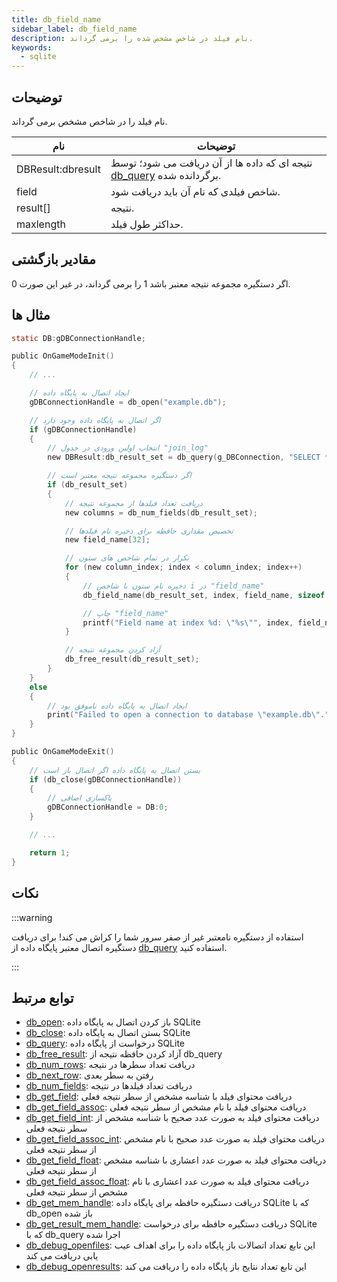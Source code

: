 ```yaml
---
title: db_field_name
sidebar_label: db_field_name
description: نام فیلد در شاخص مشخص شده را برمی گرداند.
keywords:
  - sqlite
---
```


<LowercaseNote />

## توضیحات

نام فیلد را در شاخص مشخص برمی گرداند.

| نام              | توضیحات                                                        |
| ----------------- | ------------------------------------------------------------------ |
| DBResult:dbresult | نتیجه ای که داده ها از آن دریافت می شود؛ توسط [db_query](db_query) برگردانده شده. |
| field             | شاخص فیلدی که نام آن باید دریافت شود.                         |
| result[]          | نتیجه.                                                        |
| maxlength         | حداکثر طول فیلد.                                       |

## مقادیر بازگشتی

اگر دستگیره مجموعه نتیجه معتبر باشد 1 را برمی گرداند، در غیر این صورت 0.

## مثال ها

```c
static DB:gDBConnectionHandle;

public OnGameModeInit()
{
    // ...

    // ایجاد اتصال به پایگاه داده
    gDBConnectionHandle = db_open("example.db");

    // اگر اتصال به پایگاه داده وجود دارد
    if (gDBConnectionHandle)
    {
        // انتخاب اولین ورودی در جدول "join_log"
        new DBResult:db_result_set = db_query(g_DBConnection, "SELECT * FROM `join_log` LIMIT 1");

        // اگر دستگیره مجموعه نتیجه معتبر است
        if (db_result_set)
        {
            // دریافت تعداد فیلدها از مجموعه نتیجه
            new columns = db_num_fields(db_result_set);

            // تخصیص مقداری حافظه برای ذخیره نام فیلدها
            new field_name[32];

            // تکرار در تمام شاخص های ستون
            for (new column_index; index < column_index; index++)
            {
                // ذخیره نام ستون با شاخص i در "field_name"
                db_field_name(db_result_set, index, field_name, sizeof field_name);

                // چاپ "field_name"
                printf("Field name at index %d: \"%s\"", index, field_name);
            }

            // آزاد کردن مجموعه نتیجه
            db_free_result(db_result_set);
        }
    }
    else
    {
        // ایجاد اتصال به پایگاه داده ناموفق بود
        print("Failed to open a connection to database \"example.db\".");
    }
}

public OnGameModeExit()
{
    // بستن اتصال به پایگاه داده اگر اتصال باز است
    if (db_close(gDBConnectionHandle))
    {
        // پاکسازی اضافی
        gDBConnectionHandle = DB:0;
    }

    // ...

    return 1;
}
```

## نکات

:::warning

استفاده از دستگیره نامعتبر غیر از صفر سرور شما را کراش می کند! برای دریافت دستگیره اتصال معتبر پایگاه داده از [db_query](db_query) استفاده کنید.

:::

## توابع مرتبط

- [db_open](db_open): باز کردن اتصال به پایگاه داده SQLite
- [db_close](db_close): بستن اتصال به پایگاه داده SQLite
- [db_query](db_query): درخواست از پایگاه داده SQLite
- [db_free_result](db_free_result): آزاد کردن حافظه نتیجه از db_query
- [db_num_rows](db_num_rows): دریافت تعداد سطرها در نتیجه
- [db_next_row](db_next_row): رفتن به سطر بعدی
- [db_num_fields](db_num_fields): دریافت تعداد فیلدها در نتیجه
- [db_get_field](db_get_field): دریافت محتوای فیلد با شناسه مشخص از سطر نتیجه فعلی
- [db_get_field_assoc](db_get_field_assoc): دریافت محتوای فیلد با نام مشخص از سطر نتیجه فعلی
- [db_get_field_int](db_get_field_int): دریافت محتوای فیلد به صورت عدد صحیح با شناسه مشخص از سطر نتیجه فعلی
- [db_get_field_assoc_int](db_get_field_assoc_int): دریافت محتوای فیلد به صورت عدد صحیح با نام مشخص از سطر نتیجه فعلی
- [db_get_field_float](db_get_field_float): دریافت محتوای فیلد به صورت عدد اعشاری با شناسه مشخص از سطر نتیجه فعلی
- [db_get_field_assoc_float](db_get_field_assoc_float): دریافت محتوای فیلد به صورت عدد اعشاری با نام مشخص از سطر نتیجه فعلی
- [db_get_mem_handle](db_get_mem_handle): دریافت دستگیره حافظه برای پایگاه داده SQLite که با db_open باز شده
- [db_get_result_mem_handle](db_get_result_mem_handle): دریافت دستگیره حافظه برای درخواست SQLite که با db_query اجرا شده
- [db_debug_openfiles](db_debug_openfiles): این تابع تعداد اتصالات باز پایگاه داده را برای اهداف عیب یابی دریافت می کند
- [db_debug_openresults](db_debug_openresults): این تابع تعداد نتایج باز پایگاه داده را دریافت می کند